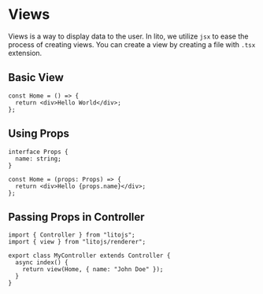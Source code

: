# Views

Views is a way to display data to the user. In lito, we utilize `jsx` to ease the process of creating views. You can create a view by creating a file with `.tsx` extension.

## Basic View

```tsx
const Home = () => {
  return <div>Hello World</div>;
};
```

## Using Props

```tsx
interface Props {
  name: string;
}

const Home = (props: Props) => {
  return <div>Hello {props.name}</div>;
};
```

## Passing Props in Controller

```tsx
import { Controller } from "litojs";
import { view } from "litojs/renderer";

export class MyController extends Controller {
  async index() {
    return view(Home, { name: "John Doe" });
  }
}
```
